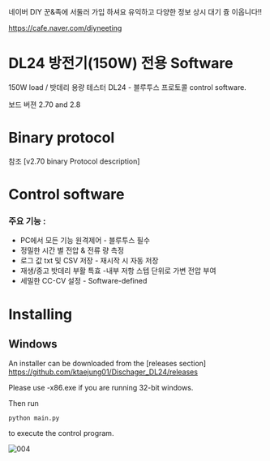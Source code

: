 
네이버 DIY 꾼&족에 서둘러 가입 하셔요 유익하고 다양한 정보 상시 대기 즁 이옵니다!!

https://cafe.naver.com/diyneeting



# DL24 방전기(150W) 전용 Software
150W load / 밧데리 용량 테스터 DL24 - 블루투스 프로토콜 control software.

보드 버젼 2.70 and 2.8

# Binary protocol

참조 [v2.70 binary Protocol description]

# Control software

### 주요 기능 :

- PC에서 모든 기능 원격제어 - 블루투스 필수 
- 정밀한 시간 별 전압 & 전류 량 측정
- 로그 값 txt 및 CSV 저장 - 재시작 시 자동 저장
- 재생/중고 밧데리 부활 특효 -내부 저항 스텝 단위로 가변 전압 부여 
- 세밀한 CC-CV 설정 - Software-defined 

# Installing

## Windows

An installer can be downloaded from the [releases section]
https://github.com/ktaejung01/Dischager_DL24/releases

Please use -x86.exe if you are running 32-bit windows.



Then run
```
python main.py
```
to execute the control program.

![004](https://github.com/ktaejung01/Dischager_DL24/assets/83075594/c495ee0a-db04-4561-86c6-659a64f253c1)
